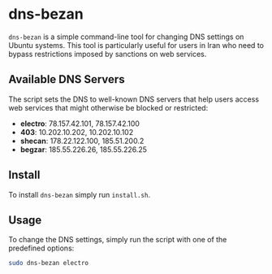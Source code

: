 # dns-bezan

`dns-bezan` is a simple command-line tool for changing DNS settings on Ubuntu systems. This tool is particularly useful for users in Iran who need to bypass restrictions imposed by sanctions on web services.

## Available DNS Servers

The script sets the DNS to well-known DNS servers that help users access web services that might otherwise be blocked or restricted:

- **electro**: 78.157.42.101, 78.157.42.100
- **403**: 10.202.10.202, 10.202.10.102
- **shecan**: 178.22.122.100, 185.51.200.2
- **begzar**: 185.55.226.26, 185.55.226.25

## Install

To install `dns-bezan` simply run `install.sh`.

## Usage

To change the DNS settings, simply run the script with one of the predefined options:

```bash
sudo dns-bezan electro

